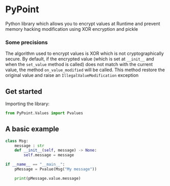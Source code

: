 # PyPoint
Python library which allows you to encrypt values at Runtime and prevent memory hacking modification using XOR encryption and pickle


### Some precisions

The algorithm used to encrypt values is XOR which is not cryptographically secure.
By default, if the encrypted value (which is set at ``__init__`` and when the ``set_value`` method is called) does not match with the current value, the method ``on_value_modified`` will be called. This method restore the original value and raise an ``IllegalValueModification`` exception

## Get started

Importing the library:

```py
from PyPoint.Values import Pvalues
```

## A basic example

```py
class Msg:
    message : str
    def __init__(self, message) -> None:
        self.message = message

if __name__ == "__main__":
    pMessage = Pvalue(Msg("My message"))

    print(pMessage.value.message)
```




